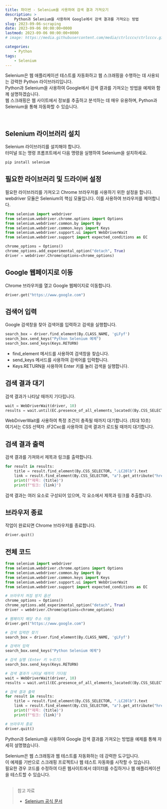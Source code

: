 ```yaml
---
title: 파이썬 - Selenium을 사용하여 검색 결과 가져오기
description: >  
    Python과 Selenium을 사용하여 Google에서 검색 결과를 가져오는 방법
slug: 2023-09-06-scraping
date: 2023-09-06 00:00:00+0000
lastmod: 2023-09-06 00:00:00+0000
# image: https://media.githubusercontent.com/media/ctrlcccv/ctrlcccv.github.io/master/assets/img/post/mouse-position.webp

categories:
    - Python
tags:
    - Selenium
---
```

Selenium은 웹 애플리케이션 테스트를 자동화하고 웹 스크래핑을 수행하는 데 사용되는 강력한 Python 라이브러리입니다.   
Python과 Selenium을 사용하여 Google에서 검색 결과를 가져오는 방법을 예제와 함께 설명하겠습니다.  
웹 스크래핑은 웹 사이트에서 정보를 추출하고 분석하는 데 매우 유용하며, Python과 Selenium을 통해 자동화할 수 있습니다.  


<div class="ads_wrap">
<ins class="adsbygoogle"
     style="display:block; text-align:center;"
     data-ad-layout="in-article"
     data-ad-format="fluid"
     data-ad-client="ca-pub-8535540836842352"
     data-ad-slot="2974559225"></ins>
<script>
     (adsbygoogle = window.adsbygoogle || []).push({});
</script>
</div>

<br>

## Selenium 라이브러리 설치
Selenium 라이브러리를 설치해야 합니다.   
터미널 또는 명령 프롬프트에서 다음 명령을 실행하여 Selenium을 설치하세요.  

```python
pip install selenium
```

## 필요한 라이브러리 및 드라이버 설정
필요한 라이브러리를 가져오고 Chrome 브라우저를 사용하기 위한 설정을 합니다.  
webdriver 모듈은 Selenium의 핵심 모듈입니다. 이를 사용하여 브라우저를 제어합니다.  
```python
from selenium import webdriver
from selenium.webdriver.chrome.options import Options
from selenium.webdriver.common.by import By
from selenium.webdriver.common.keys import Keys
from selenium.webdriver.support.ui import WebDriverWait
from selenium.webdriver.support import expected_conditions as EC

chrome_options = Options()
chrome_options.add_experimental_option("detach", True)
driver = webdriver.Chrome(options=chrome_options)
```

## Google 웹페이지로 이동
Chrome 브라우저를 열고 Google 웹페이지로 이동합니다.
```python
driver.get("https://www.google.com")
```


<div class="ads_wrap">
<ins class="adsbygoogle"
     style="display:block; text-align:center;"
     data-ad-layout="in-article"
     data-ad-format="fluid"
     data-ad-client="ca-pub-8535540836842352"
     data-ad-slot="2974559225"></ins>
<script>
     (adsbygoogle = window.adsbygoogle || []).push({});
</script>
</div>

## 검색어 입력
Google 검색창을 찾아 검색어를 입력하고 검색을 실행합니다.
```python
search_box = driver.find_element(By.CLASS_NAME, 'gLFyf')
search_box.send_keys("Python Selenium 예제")
search_box.send_keys(Keys.RETURN)
```
* find_element 메서드를 사용하여 검색창을 찾습니다.
* send_keys 메서드를 사용하여 검색어를 입력합니다.
* Keys.RETURN을 사용하여 Enter 키를 눌러 검색을 실행합니다.

## 검색 결과 대기
검색 결과가 나타날 때까지 기다립니다.
```python
wait = WebDriverWait(driver, 10)
results = wait.until(EC.presence_of_all_elements_located((By.CSS_SELECTOR, '.tF2Cxc')))
```
WebDriverWait를 사용하여 특정 조건이 충족될 때까지 대기합니다. (최대 10초)  
여기서는 CSS 선택자 .tF2Cxc를 사용하여 검색 결과가 로드될 때까지 대기합니다.

## 검색 결과 출력
검색 결과를 가져와서 제목과 링크를 출력합니다.
```python
for result in results:
    title = result.find_element(By.CSS_SELECTOR, ".LC20lb").text
    link = result.find_element(By.CSS_SELECTOR, "a").get_attribute("href")
    print(f"제목: {title}")
    print(f"링크: {link}")
```
검색 결과는 여러 요소로 구성되어 있으며, 각 요소에서 제목과 링크를 추출합니다.  

## 브라우저 종료
작업이 완료되면 Chrome 브라우저를 종료합니다.
```python
driver.quit()
```

## 전체 코드
```python
from selenium import webdriver
from selenium.webdriver.chrome.options import Options
from selenium.webdriver.common.by import By
from selenium.webdriver.common.keys import Keys
from selenium.webdriver.support.ui import WebDriverWait
from selenium.webdriver.support import expected_conditions as EC

# 브라우저 꺼짐 방지 옵션
chrome_options = Options()
chrome_options.add_experimental_option("detach", True)
driver = webdriver.Chrome(options=chrome_options)

# 웹페이지 해당 주소 이동
driver.get("https://www.google.com")

# 검색 입력란 찾기
search_box = driver.find_element(By.CLASS_NAME, 'gLFyf')

# 검색어 입력
search_box.send_keys("Python Selenium 예제")

# 검색 실행 (Enter 키 누르기)
search_box.send_keys(Keys.RETURN)

# 검색 결과가 나타날 때까지 기다림
wait = WebDriverWait(driver, 10)
results = wait.until(EC.presence_of_all_elements_located((By.CSS_SELECTOR, '.tF2Cxc')))

# 검색 결과 출력
for result in results:
    title = result.find_element(By.CSS_SELECTOR, ".LC20lb").text
    link = result.find_element(By.CSS_SELECTOR, "a").get_attribute("href")
    print(f"제목: {title}")
    print(f"링크: {link}")

# 브라우저 종료
driver.quit()
```
Python과 Selenium을 사용하여 Google 검색 결과를 가져오는 방법을 예제를 통해 자세히 설명했습니다.   

Selenium은 웹 스크래핑과 웹 테스트를 자동화하는 데 강력한 도구입니다.   
이 예제를 기반으로 스크래핑 프로젝트나 웹 테스트 자동화를 시작할 수 있습니다.   
필요한 경우 코드를 수정하여 다른 웹사이트에서 데이터를 수집하거나 웹 애플리케이션을 테스트할 수 있습니다.  
<br>

> 참고 자료
> * [Selenium 공식 문서](https://www.selenium.dev/documentation/)
